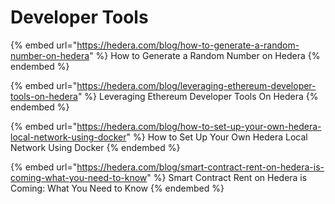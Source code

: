 # Developer Tools

{% embed url="https://hedera.com/blog/how-to-generate-a-random-number-on-hedera" %}
How to Generate a Random Number on Hedera
{% endembed %}

{% embed url="https://hedera.com/blog/leveraging-ethereum-developer-tools-on-hedera" %}
Leveraging Ethereum Developer Tools On Hedera
{% endembed %}

{% embed url="https://hedera.com/blog/how-to-set-up-your-own-hedera-local-network-using-docker" %}
How to Set Up Your Own Hedera Local Network Using Docker
{% endembed %}

{% embed url="https://hedera.com/blog/smart-contract-rent-on-hedera-is-coming-what-you-need-to-know" %}
Smart Contract Rent on Hedera is Coming: What You Need to Know
{% endembed %}

